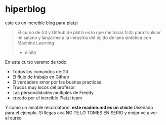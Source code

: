# hiperblog
este es un increible blog para platzi
>El curso de Git y Github de platzi es lo que me hacia falta para triplicar mi salario y lanzarme a la industria del tejido de lana sintetica con Machine Learning
> - niñita

En este curso veremo de todo: 
* Todos los comandos de Git
* El flujo de trabajo en Github
* El verdadero amor por las buenas practicas
*  Trucos muy locos del profesor
* Las personalidades multiples de Freddy
* creado por el increible Platzi team

Y como un amable recordatorio: **este readme.md es un chiste** Diseñado para el ejemplo. Si llegas aca NO TE LO TOMES EN SERIO y mejor ve a ver el curso